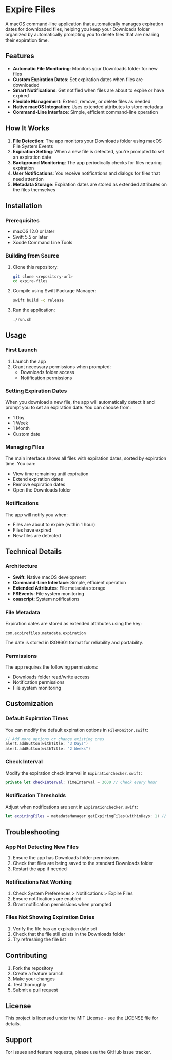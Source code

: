 # Expire Files

A macOS command-line application that automatically manages expiration dates for downloaded files, helping you keep your Downloads folder organized by automatically prompting you to delete files that are nearing their expiration time.

## Features

- **Automatic File Monitoring**: Monitors your Downloads folder for new files
- **Custom Expiration Dates**: Set expiration dates when files are downloaded
- **Smart Notifications**: Get notified when files are about to expire or have expired
- **Flexible Management**: Extend, remove, or delete files as needed
- **Native macOS Integration**: Uses extended attributes to store metadata
- **Command-Line Interface**: Simple, efficient command-line operation

## How It Works

1. **File Detection**: The app monitors your Downloads folder using macOS File System Events
2. **Expiration Setting**: When a new file is detected, you're prompted to set an expiration date
3. **Background Monitoring**: The app periodically checks for files nearing expiration
4. **User Notifications**: You receive notifications and dialogs for files that need attention
5. **Metadata Storage**: Expiration dates are stored as extended attributes on the files themselves

## Installation

### Prerequisites

- macOS 12.0 or later
- Swift 5.5 or later
- Xcode Command Line Tools

### Building from Source

1. Clone this repository:
   ```bash
   git clone <repository-url>
   cd expire-files
   ```

2. Compile using Swift Package Manager:
   ```bash
   swift build -c release
   ```

3. Run the application:
   ```bash
   ./run.sh
   ```

## Usage

### First Launch

1. Launch the app
2. Grant necessary permissions when prompted:
   - Downloads folder access
   - Notification permissions

### Setting Expiration Dates

When you download a new file, the app will automatically detect it and prompt you to set an expiration date. You can choose from:
- 1 Day
- 1 Week  
- 1 Month
- Custom date

### Managing Files

The main interface shows all files with expiration dates, sorted by expiration time. You can:
- View time remaining until expiration
- Extend expiration dates
- Remove expiration dates
- Open the Downloads folder

### Notifications

The app will notify you when:
- Files are about to expire (within 1 hour)
- Files have expired
- New files are detected

## Technical Details

### Architecture

- **Swift**: Native macOS development
- **Command-Line Interface**: Simple, efficient operation
- **Extended Attributes**: File metadata storage
- **FSEvents**: File system monitoring
- **osascript**: System notifications

### File Metadata

Expiration dates are stored as extended attributes using the key:
```
com.expirefiles.metadata.expiration
```

The date is stored in ISO8601 format for reliability and portability.

### Permissions

The app requires the following permissions:
- Downloads folder read/write access
- Notification permissions
- File system monitoring

## Customization

### Default Expiration Times

You can modify the default expiration options in `FileMonitor.swift`:
```swift
// Add more options or change existing ones
alert.addButton(withTitle: "3 Days")
alert.addButton(withTitle: "2 Weeks")
```

### Check Interval

Modify the expiration check interval in `ExpirationChecker.swift`:
```swift
private let checkInterval: TimeInterval = 3600 // Check every hour
```

### Notification Thresholds

Adjust when notifications are sent in `ExpirationChecker.swift`:
```swift
let expiringFiles = metadataManager.getExpiringFiles(withinDays: 1) // Files expiring within 1 day
```

## Troubleshooting

### App Not Detecting New Files

1. Ensure the app has Downloads folder permissions
2. Check that files are being saved to the standard Downloads folder
3. Restart the app if needed

### Notifications Not Working

1. Check System Preferences > Notifications > Expire Files
2. Ensure notifications are enabled
3. Grant notification permissions when prompted

### Files Not Showing Expiration Dates

1. Verify the file has an expiration date set
2. Check that the file still exists in the Downloads folder
3. Try refreshing the file list

## Contributing

1. Fork the repository
2. Create a feature branch
3. Make your changes
4. Test thoroughly
5. Submit a pull request

## License

This project is licensed under the MIT License - see the LICENSE file for details.

## Support

For issues and feature requests, please use the GitHub issue tracker.
